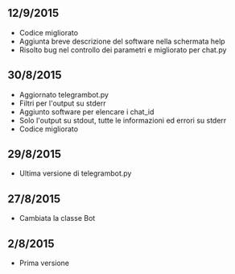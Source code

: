 12/9/2015
---------
 - Codice migliorato
 - Aggiunta breve descrizione del software nella schermata help
 - Risolto bug nel controllo dei parametri e migliorato per chat.py

30/8/2015
---------
 - Aggiornato telegrambot.py
 - Filtri per l'output su stderr
 - Aggiunto software per elencare i chat_id
 - Solo l'output su stdout, tutte le informazioni ed errori su stderr
 - Codice migliorato

29/8/2015
---------
 - Ultima versione di telegrambot.py

27/8/2015
---------
 - Cambiata la classe Bot

2/8/2015
--------
 - Prima versione